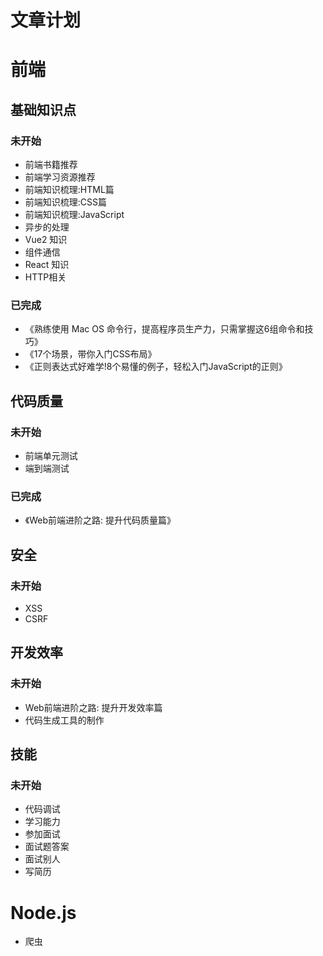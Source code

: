 # 文章计划
# 前端
## 基础知识点
### 未开始
* 前端书籍推荐
* 前端学习资源推荐
* 前端知识梳理:HTML篇
* 前端知识梳理:CSS篇
* 前端知识梳理:JavaScript
* 异步的处理
* Vue2 知识
* 组件通信
* React 知识
* HTTP相关

### 已完成
* 《熟练使用 Mac OS 命令行，提高程序员生产力，只需掌握这6组命令和技巧》
* 《17个场景，带你入门CSS布局》
* 《正则表达式好难学!8个易懂的例子，轻松入门JavaScript的正则》

## 代码质量
### 未开始
* 前端单元测试
* 端到端测试

### 已完成
* 《Web前端进阶之路: 提升代码质量篇》

## 安全
### 未开始
* XSS
* CSRF

## 开发效率
### 未开始
* Web前端进阶之路: 提升开发效率篇
* 代码生成工具的制作

## 技能
### 未开始
* 代码调试
* 学习能力
* 参加面试
* 面试题答案
* 面试别人
* 写简历

# Node.js
* 爬虫


